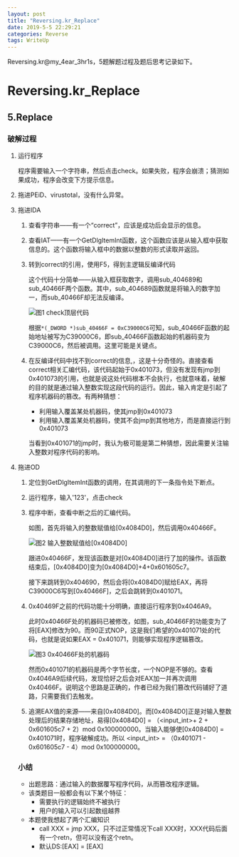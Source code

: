 ```yaml
---
layout: post
title: "Reversing.kr_Replace"
date: 2019-5-5 22:29:21
categories: Reverse
tags: WriteUp
---
```


Reversing.kr@my_4ear_3hr1s，5题解题过程及题后思考记录如下。

# Reversing.kr_Replace

## 5.Replace

### 破解过程

1. 运行程序

   程序需要输入一个字符串，然后点击check。如果失败，程序会崩溃；猜测如果成功，程序会改变下方提示信息。

2. 拖进PEiD、virustotal，没有什么异常。

3. 拖进IDA

   1. 查看字符串——有一个“correct”，应该是成功后会显示的信息。

   2. 查看IAT——有一个GetDlgItemInt函数，这个函数应该是从输入框中获取信息的。这个函数将输入框中的数据以整数的形式读取并返回。

   3. 转到correct的引用，使用F5，得到主逻辑反编译代码

      这个代码十分简单——从输入框获取数字，调用sub_404689和sub_40466F两个函数。其中，sub_404689函数就是将输入的数字加一，而sub_40466F却无法反编译。

      ![图1 check顶层代码](https://chrishuppor.github.io/image/Snipaste_2019-05-05_21-29-33.PNG)

      根据```*(_DWORD *)sub_40466F = 0xC39000C6```可知，sub_40466F函数的起始地址被写为C39000C6，即sub_40466F函数起始的机器码变为C39000C6，然后被调用。这里可能是关键点。

   4. 在反编译代码中找不到correct的信息,，这是十分奇怪的。直接查看correct相关汇编代码，该代码起始于0x401073，但没有发现有jmp到0x401073的引用，也就是说这处代码根本不会执行，也就意味着，破解的目的就是通过输入整数实现这段代码的运行。因此，输入肯定是引起了程序机器码的篡改。有两种猜想：

      * 利用输入覆盖某处机器码，使其jmp到0x401073
      * 利用输入覆盖某处机器码，使其不会jmp到其他地方，而是直接运行到0x401073

      当看到0x401071的jmp时，我认为极可能是第二种猜想，因此需要关注输入整数对程序代码的影响。

4. 拖进OD

   1. 定位到GetDlgItemInt函数的调用，在其调用的下一条指令处下断点。

   2. 运行程序，输入'123'，点击check

   3. 程序中断，查看中断之后的汇编代码。

      如图，首先将输入的整数赋值给[0x4084D0]，然后调用0x40466F。

      ![图2 输入整数赋值给[0x4084D0]](https://chrishuppor.github.io/image/Snipaste_2019-05-05_21-39-51.PNG)

      跟进0x40466F，发现该函数是对[0x4084D0]进行了加的操作。该函数结束后，[0x4084D0]变为[0x4084D0]+4+0x601605c7。

      接下来跳转到0x404690，然后会将[0x4084D0]赋给EAX，再将C39000C6写到[0x40466F]，之后会跳转到0x401071。

   4. 0x40469F之前的代码功能十分明确，直接运行程序到0x4046A9。

      此时0x40466F处的机器码已被修改，如图，sub_40466F的功能变为了将[EAX]修改为90。而90正式NOP，这是我们希望的0x401071处的代码，也就是说如果EAX = 0x401071，则能够实现程序逻辑篡改。

      ![图3 0x40466F处的机器码](https://chrishuppor.github.io/image/Snipaste_2019-05-05_22-01-22.PNG)

      然而0x401071的机器码是两个字节长度，一个NOP是不够的。查看0x4046A9后续代码，发现恰好之后会对EAX加一并再次调用0x40466F。说明这个思路是正确的，作者已经为我们篡改代码铺好了道路，只需要我们去触发。

   5. 追溯EAX值的来源——来自[0x4084D0]。而[0x4084D0]正是对输入整数处理后的结果存储地址，易得[0x4084D0] = （<input_int>+ 2 + 0x601605c7 + 2）mod 0x100000000。当输入能够使[0x4084D0] = 0x401071时，程序破解成功。所以 <input_int> = （0x401071 - 0x601605c7 - 4）mod 0x100000000。

   ### 小结

   * 出题思路：通过输入的数据覆写程序代码，从而篡改程序逻辑。
   * 该类题目一般都会有以下某个特征：
     * 需要执行的逻辑始终不被执行
     * 用户的输入可以引起数组越界
   * 本题使我想起了两个汇编知识
     * call XXX = jmp XXX，只不过正常情况下call XXX时，XXX代码后面有一个retn，但可以没有这个retn。
     * 默认DS:[EAX] = [EAX]